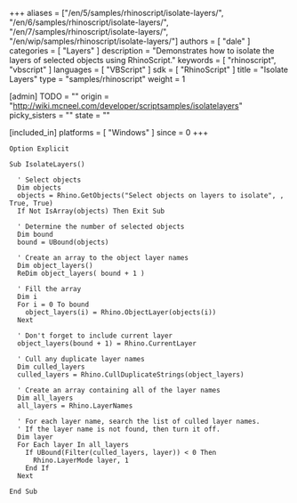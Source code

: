 +++
aliases = ["/en/5/samples/rhinoscript/isolate-layers/", "/en/6/samples/rhinoscript/isolate-layers/", "/en/7/samples/rhinoscript/isolate-layers/", "/en/wip/samples/rhinoscript/isolate-layers/"]
authors = [ "dale" ]
categories = [ "Layers" ]
description = "Demonstrates how to isolate the layers of selected objects using RhinoScript."
keywords = [ "rhinoscript", "vbscript" ]
languages = [ "VBScript" ]
sdk = [ "RhinoScript" ]
title = "Isolate Layers"
type = "samples/rhinoscript"
weight = 1

[admin]
TODO = ""
origin = "http://wiki.mcneel.com/developer/scriptsamples/isolatelayers"
picky_sisters = ""
state = ""

[included_in]
platforms = [ "Windows" ]
since = 0
+++

```vbnet
Option Explicit

Sub IsolateLayers()

  ' Select objects
  Dim objects
  objects = Rhino.GetObjects("Select objects on layers to isolate", , True, True)
  If Not IsArray(objects) Then Exit Sub

  ' Determine the number of selected objects
  Dim bound
  bound = UBound(objects)

  ' Create an array to the object layer names
  Dim object_layers()
  ReDim object_layers( bound + 1 )

  ' Fill the array
  Dim i
  For i = 0 To bound
    object_layers(i) = Rhino.ObjectLayer(objects(i))
  Next

  ' Don't forget to include current layer      
  object_layers(bound + 1) = Rhino.CurrentLayer

  ' Cull any duplicate layer names
  Dim culled_layers
  culled_layers = Rhino.CullDuplicateStrings(object_layers)

  ' Create an array containing all of the layer names
  Dim all_layers
  all_layers = Rhino.LayerNames

  ' For each layer name, search the list of culled layer names.
  ' If the layer name is not found, then turn it off.
  Dim layer
  For Each layer In all_layers
    If UBound(Filter(culled_layers, layer)) < 0 Then
      Rhino.LayerMode layer, 1
    End If
  Next

End Sub
```
